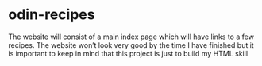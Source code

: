 # odin-recipes
The website will consist of a main index page which will have links to a few recipes. The website won’t look very good by the time I have finished but it is important to keep in mind that this project is just to build my HTML skill
